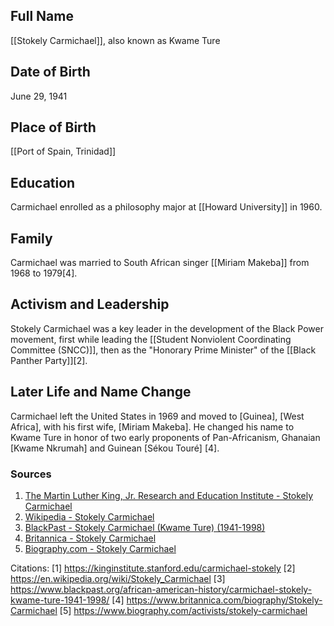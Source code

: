 ## Full Name
[[Stokely Carmichael]], also known as Kwame Ture

## Date of Birth
June 29, 1941

## Place of Birth
[[Port of Spain, Trinidad]]

## Education
Carmichael enrolled as a philosophy major at [[Howard University]] in 1960.

## Family
Carmichael was married to South African singer [[Miriam Makeba]] from 1968 to 1979[4].

## Activism and Leadership
Stokely Carmichael was a key leader in the development of the Black Power movement, first while leading the [[Student Nonviolent Coordinating Committee (SNCC)]], then as the "Honorary Prime Minister" of the [[Black Panther Party]][2].

## Later Life and Name Change
Carmichael left the United States in 1969 and moved to [Guinea], [West Africa], with his first wife, [Miriam Makeba]. He changed his name to Kwame Ture in honor of two early proponents of Pan-Africanism, Ghanaian [Kwame Nkrumah] and Guinean [Sékou Touré] [4].

### Sources
1. [The Martin Luther King, Jr. Research and Education Institute - Stokely Carmichael](https://kinginstitute.stanford.edu/carmichael-stokely)
2. [Wikipedia - Stokely Carmichael](https://en.wikipedia.org/wiki/Stokely_Carmichael)
3. [BlackPast - Stokely Carmichael (Kwame Ture) (1941-1998)](https://www.blackpast.org/african-american-history/carmichael-stokely-kwame-ture-1941-1998/)
4. [Britannica - Stokely Carmichael](https://www.britannica.com/biography/Stokely-Carmichael)
5. [Biography.com - Stokely Carmichael](https://www.biography.com/activists/stokely-carmichael)

Citations:
[1] https://kinginstitute.stanford.edu/carmichael-stokely
[2] https://en.wikipedia.org/wiki/Stokely_Carmichael
[3] https://www.blackpast.org/african-american-history/carmichael-stokely-kwame-ture-1941-1998/
[4] https://www.britannica.com/biography/Stokely-Carmichael
[5] https://www.biography.com/activists/stokely-carmichael